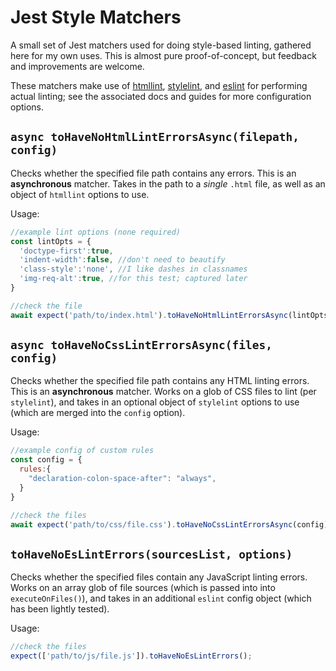 # Jest Style Matchers

A small set of Jest matchers used for doing style-based linting, gathered here for my own uses. This is almost pure proof-of-concept, but feedback and improvements are welcome.

These matchers make use of [htmllint](https://github.com/htmllint/htmllint), [stylelint](https://github.com/stylelint/stylelint), and [eslint](https://eslint.org/) for performing actual linting; see the associated docs and guides for more configuration options.

## `async toHaveNoHtmlLintErrorsAsync(filepath, config)`

Checks whether the specified file path contains any errors. This is an **asynchronous** matcher. Takes in the path to a _single_ `.html` file, as well as an object of `htmllint` options to use.

Usage:

```js
//example lint options (none required)
const lintOpts = {
  'doctype-first':true,
  'indent-width':false, //don't need to beautify
  'class-style':'none', //I like dashes in classnames
  'img-req-alt':true, //for this test; captured later
}

//check the file
await expect('path/to/index.html').toHaveNoHtmlLintErrorsAsync(lintOpts);
```

## `async toHaveNoCssLintErrorsAsync(files, config)`

Checks whether the specified file path contains any HTML linting errors. This is an **asynchronous** matcher. Works on a glob of CSS files to lint (per `stylelint`), and takes in an optional object of `stylelint` options to use (which are merged into the `config` option).

Usage:

```js
//example config of custom rules
const config = {
  rules:{
    "declaration-colon-space-after": "always",
  }
}

//check the files
await expect('path/to/css/file.css').toHaveNoCssLintErrorsAsync(config);
```

## `toHaveNoEsLintErrors(sourcesList, options)`

Checks whether the specified files contain any JavaScript linting errors. Works on an array glob of file sources (which is passed into into `executeOnFiles()`), and takes in an additional `eslint` config object (which has been lightly tested).

Usage:

```js
//check the files
expect(['path/to/js/file.js']).toHaveNoEsLintErrors();
```
